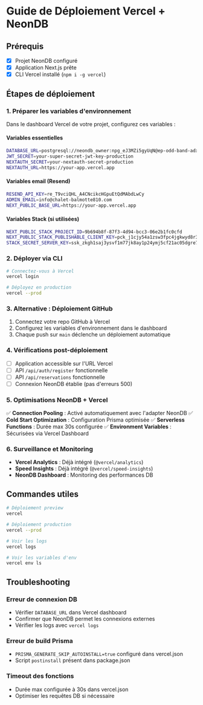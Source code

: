 # Guide de Déploiement Vercel + NeonDB

## Prérequis
- [x] Projet NeonDB configuré
- [x] Application Next.js prête
- [x] CLI Vercel installé (`npm i -g vercel`)

## Étapes de déploiement

### 1. Préparer les variables d'environnement

Dans le dashboard Vercel de votre projet, configurez ces variables :

#### Variables essentielles
```bash
DATABASE_URL=postgresql://neondb_owner:npg_eJ3MZi5gyUqN@ep-odd-band-adxde2pk-pooler.c-2.us-east-1.aws.neon.tech/neondb?sslmode=require
JWT_SECRET=your-super-secret-jwt-key-production
NEXTAUTH_SECRET=your-nextauth-secret-production
NEXTAUTH_URL=https://your-app.vercel.app
```

#### Variables email (Resend)
```bash
RESEND_API_KEY=re_T9vciQHL_A4CNcikcHGpuEtQdMAbdLwCy
ADMIN_EMAIL=info@chalet-balmotte810.com
NEXT_PUBLIC_BASE_URL=https://your-app.vercel.app
```

#### Variables Stack (si utilisées)
```bash
NEXT_PUBLIC_STACK_PROJECT_ID=9b694b8f-87f3-4d94-bcc3-06e2b1fc0cfd
NEXT_PUBLIC_STACK_PUBLISHABLE_CLIENT_KEY=pck_j1cjy54a1zsw3fpc4jgkwyd8r3pykf6g58214fjdndt80
STACK_SECRET_SERVER_KEY=ssk_zkgh1saj3ysvf1m77jk8ay1p24ymj5cf21ac05dgre7a0
```

### 2. Déployer via CLI

```bash
# Connectez-vous à Vercel
vercel login

# Déployez en production
vercel --prod
```

### 3. Alternative : Déploiement GitHub

1. Connectez votre repo GitHub à Vercel
2. Configurez les variables d'environnement dans le dashboard
3. Chaque push sur `main` déclenche un déploiement automatique

### 4. Vérifications post-déploiement

- [ ] Application accessible sur l'URL Vercel
- [ ] API `/api/auth/register` fonctionnelle
- [ ] API `/api/reservations` fonctionnelle
- [ ] Connexion NeonDB établie (pas d'erreurs 500)

### 5. Optimisations NeonDB + Vercel

✅ **Connection Pooling** : Activé automatiquement avec l'adapter NeonDB
✅ **Cold Start Optimization** : Configuration Prisma optimisée
✅ **Serverless Functions** : Durée max 30s configurée
✅ **Environment Variables** : Sécurisées via Vercel Dashboard

### 6. Surveillance et Monitoring

- **Vercel Analytics** : Déjà intégré (`@vercel/analytics`)
- **Speed Insights** : Déjà intégré (`@vercel/speed-insights`)
- **NeonDB Dashboard** : Monitoring des performances DB

## Commandes utiles

```bash
# Déploiement preview
vercel

# Déploiement production
vercel --prod

# Voir les logs
vercel logs

# Voir les variables d'env
vercel env ls
```

## Troubleshooting

### Erreur de connexion DB
- Vérifier `DATABASE_URL` dans Vercel dashboard
- Confirmer que NeonDB permet les connexions externes
- Vérifier les logs avec `vercel logs`

### Erreur de build Prisma
- `PRISMA_GENERATE_SKIP_AUTOINSTALL=true` configuré dans vercel.json
- Script `postinstall` présent dans package.json

### Timeout des fonctions
- Durée max configurée à 30s dans vercel.json
- Optimiser les requêtes DB si nécessaire